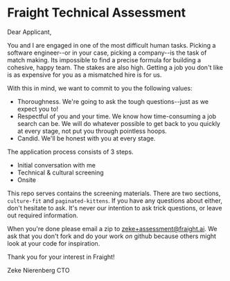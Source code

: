 # Fraight Technical Assessment

Dear Applicant,

You and I are engaged in one of the most difficult human tasks. Picking a software engineer--or in your case, picking a company--is the task of match making. Its impossible to find a precise formula for building a cohesive, happy team. The stakes are also high. Getting a job you don't like is as expensive for you as a mismatched hire is for us.

With this in mind, we want to commit to you the following values:
- Thoroughness. We're going to ask the tough questions--just as we expect you to!
- Respectful of you and your time. We know how time-consuming a job search can be. We will do whatever possible to get back to you quickly at every stage, not put you through pointless hoops.
- Candid. We'll be honest with you at every stage.

The application process consists of 3 steps.

- Initial conversation with me
- Technical & cultural screening
- Onsite

This repo serves contains the screening materials. There are two sections, `culture-fit` and `paginated-kittens`. If you have any questions about either, don't hesitate to ask. It's never our intention to ask trick questions, or leave out required information.

When you're done please email a zip to zeke+assessment@fraight.ai. We ask that you don't fork and do your work _on_ github because others might look at your code for inspiration.

Thank you for your interest in Fraight!

Zeke Nierenberg
CTO